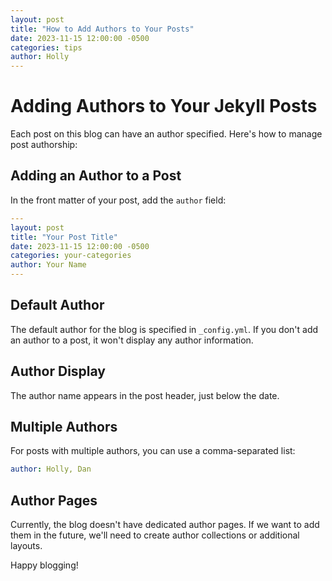 ```yaml
---
layout: post
title: "How to Add Authors to Your Posts"
date: 2023-11-15 12:00:00 -0500
categories: tips
author: Holly
---
```


# Adding Authors to Your Jekyll Posts

Each post on this blog can have an author specified. Here's how to manage post authorship:

## Adding an Author to a Post

In the front matter of your post, add the `author` field:

```yaml
---
layout: post
title: "Your Post Title"
date: 2023-11-15 12:00:00 -0500
categories: your-categories
author: Your Name
---
```

## Default Author

The default author for the blog is specified in `_config.yml`. If you don't add an author to a post, it won't display any author information.

## Author Display

The author name appears in the post header, just below the date.

## Multiple Authors

For posts with multiple authors, you can use a comma-separated list:

```yaml
author: Holly, Dan
```

## Author Pages

Currently, the blog doesn't have dedicated author pages. If we want to add them in the future, we'll need to create author collections or additional layouts.

Happy blogging! 